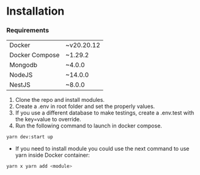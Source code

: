 # Installation

### Requirements

|                |            |
| -------------- | ---------- |
| Docker         | ~v20.20.12 |
| Docker Compose | ~1.29.2    |
| Mongodb        | ~4.0.0     |
| NodeJS         | ~14.0.0    |
| NestJS         | ~8.0.0     |

1. Clone the repo and install modules.
2. Create a .env in root folder and set the properly values.
3. If you use a different database to make testings, create a .env.test with the key=value to override.
4. Run the following command to launch in docker compose.

```sh
yarn dev:start up
```

- If you need to install module you could use the next command to use yarn inside Docker container:

```sh
yarn x yarn add <module>
```
